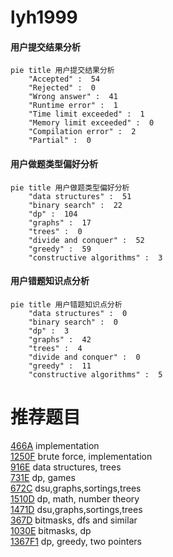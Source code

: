 # lyh1999

<!-- tabs:start -->



#### **用户提交结果分析**

```mermaid
pie title 用户提交结果分析
    "Accepted" :  54
    "Rejected" :  0
    "Wrong answer" :  41
    "Runtime error" :  1
    "Time limit exceeded" :  1
    "Memory limit exceeded" :  0
    "Compilation error" :  2
    "Partial" :  0
```

#### **用户做题类型偏好分析**

```mermaid
pie title 用户做题类型偏好分析
    "data structures" :  51
    "binary search" :  22
    "dp" :  104
    "graphs" :  17
    "trees" :  0
    "divide and conquer" :  52
    "greedy" :  59
    "constructive algorithms" :  3
```
#### **用户错题知识点分析**

```mermaid
pie title 用户错题知识点分析
    "data structures" :  0
    "binary search" :  0
    "dp" :  3
    "graphs" :  42
    "trees" :  4
    "divide and conquer" :  0
    "greedy" :  11
    "constructive algorithms" :  5
```



<!-- tabs:end -->
# 推荐题目
[466A](https://codeforces.com/contest/466/problem/A)		implementation		  
[1250F](https://codeforces.com/contest/1250/problem/F)		brute force,
                        implementation		  
[916E](https://codeforces.com/contest/916/problem/E)		data structures,
                        trees		  
[731E](https://codeforces.com/contest/731/problem/E)		dp,
                        games		  
[672C](https://codeforces.com/contest/672/problem/C)		dsu,graphs,sortings,trees		  
[1510D](https://codeforces.com/contest/1510/problem/D)		dp,
                        math,
                        number theory		  
[1471D](https://codeforces.com/contest/1471/problem/D)		dsu,graphs,sortings,trees		  
[367D](https://codeforces.com/contest/367/problem/D)		bitmasks,
                        dfs and similar		  
[1030E](https://codeforces.com/contest/1030/problem/E)		bitmasks,
                        dp		  
[1367F1](https://codeforces.com/contest/1367F/problem/1)		dp,
                        greedy,
                        two pointers		  
